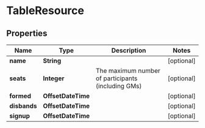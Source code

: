 

# TableResource


## Properties

| Name | Type | Description | Notes |
|------------ | ------------- | ------------- | -------------|
|**name** | **String** |  |  [optional] |
|**seats** | **Integer** | The maximum number of participants (including GMs) |  [optional] |
|**formed** | **OffsetDateTime** |  |  [optional] |
|**disbands** | **OffsetDateTime** |  |  [optional] |
|**signup** | **OffsetDateTime** |  |  [optional] |



